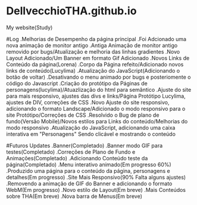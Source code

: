 # DellvecchioTHA.github.io
My website(Study)

#Log
.Melhorias de Desempenho da página principal
.Foi Adcionado uma nova animação de monitor antigo
.Antiga Animação de monitor antigo removido por bugs/Atualização e melhoria das linhas gradientes
.Novo Layout Adicionado/Um Banner em formato Gif Adicionado
.Novos Links de Conteúdo da página(Lorena)
.Corpo da Página refeito/Adicionado novos links de conteúdo(Lucylima)
.Atualização do JavaScript(Adicionando o botão de voltar)
.Desativando o menu animado por bugs e posteriomente o código do Javascript
.Criação do protótipo da Páginas de personagens(lucylima)/Atuazlização do html para semântico
.Ajuste do site para mais responsivo, ajustes das divs e links/Página Protótipo Lucylima, ajustes de DIV, correções de CSS
.Novo Ajuste do site responsivo, adicionando o formato Landscape/Adicionado o modo responsivo para o site Protótipo/Correções de CSS
.Resolvido o Bug de plano de fundo(Versão Mobile)/Novos estilos para Links do conteúdo/Melhorias do modo responsivo
.Atualização do JavaScript, adicionando uma caixa interativa em "Personagens" Sendo clicável e mostrando o conteúdo

#Futuros Updates
.Banner(Completado)
.Banner modo GIF para testes(Completado)
.Correções de Plano de Fundo e Animações(Completado)
.Adicionando Conteúdo teste da página(Completado)
.Menu interativo animado(Em progresso 60%)
.Produzido uma página para o conteúdo da página, personagens e detalhes(Em progresso)
.Site Mais Responsivo(90% Falta alguns ajustes)
.Removendo a animação de GIF do Banner e adicionando o formato WebM(Em progresso)
.Novo estilo de Layout(Em breve)
.Mais Conteúdos sobre THA(Em breve)
.Nova barra de Menus(Em breve)
